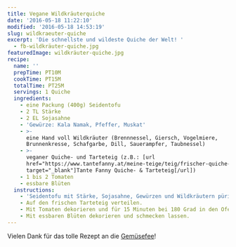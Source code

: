 ```yaml
---
title: Vegane Wildkräuterquiche
date: '2016-05-18 11:22:10'
modified: '2016-05-18 14:53:19'
slug: wildkraeuter-quiche
excerpt: 'Die schnellste und wildeste Quiche der Welt! '
  - fb-wildkräuter-quiche.jpg
featuredImage: wildkräuter-quiche.jpg
recipe:
  name: ''
  prepTime: PT10M
  cookTime: PT15M
  totalTime: PT25M
  servings: 1 Quiche
  ingredients:
    - eine Packung (400g) Seidentofu
    - 2 TL Stärke
    - 2 EL Sojasahne
    - 'Gewürze: Kala Namak, Pfeffer, Muskat'
    - >-
      eine Hand voll Wildkräuter (Brennnessel, Giersch, Vogelmiere,
      Brunnenkresse, Schafgarbe, Dill, Sauerampfer, Taubnessel)
    - >-
      veganer Quiche- und Tarteteig (z.B.: [url
      href="https://www.tantefanny.at/meine-teige/teig/frischer-quiche-tarteteig/"
      target="_blank"]Tante Fanny Quiche- & Tarteteig[/url])
    - 1 bis 2 Tomaten
    - essbare Blüten
  instructions:
    - 'Seidentofu mit Stärke, Sojasahne, Gewürzen und Wildkräutern pürieren.'
    - Auf den frischen Tarteteig verteilen.
    - Mit Tomaten dekorieren und für 15 Minuten bei 180 Grad in den Ofen.
    - Mit essbaren Blüten dekorieren und schmecken lassen.
---
```


Vielen Dank für das tolle Rezept an die [Gemüsefee](https://www.facebook.com/Gem%C3%BCsefee-1528904937438332/?fref=ts)! <!-- Image removed (no copyright): fb-wildkräuter-quiche-640x640.jpg -->
